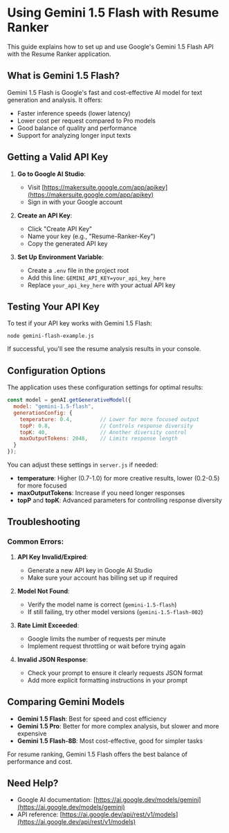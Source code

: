 # Using Gemini 1.5 Flash with Resume Ranker

This guide explains how to set up and use Google's Gemini 1.5 Flash API with the Resume Ranker application.

## What is Gemini 1.5 Flash?

Gemini 1.5 Flash is Google's fast and cost-effective AI model for text generation and analysis. It offers:

- Faster inference speeds (lower latency)
- Lower cost per request compared to Pro models
- Good balance of quality and performance
- Support for analyzing longer input texts

## Getting a Valid API Key

1. **Go to Google AI Studio**:
   - Visit [https://makersuite.google.com/app/apikey](https://makersuite.google.com/app/apikey)
   - Sign in with your Google account

2. **Create an API Key**:
   - Click "Create API Key"
   - Name your key (e.g., "Resume-Ranker-Key") 
   - Copy the generated API key

3. **Set Up Environment Variable**:
   - Create a `.env` file in the project root
   - Add this line: `GEMINI_API_KEY=your_api_key_here`
   - Replace `your_api_key_here` with your actual API key

## Testing Your API Key

To test if your API key works with Gemini 1.5 Flash:

```
node gemini-flash-example.js
```

If successful, you'll see the resume analysis results in your console.

## Configuration Options

The application uses these configuration settings for optimal results:

```javascript
const model = genAI.getGenerativeModel({ 
  model: "gemini-1.5-flash",
  generationConfig: {
    temperature: 0.4,         // Lower for more focused output
    topP: 0.8,                // Controls response diversity
    topK: 40,                 // Another diversity control
    maxOutputTokens: 2048,    // Limits response length
  }
});
```

You can adjust these settings in `server.js` if needed:

- **temperature**: Higher (0.7-1.0) for more creative results, lower (0.2-0.5) for more focused
- **maxOutputTokens**: Increase if you need longer responses
- **topP** and **topK**: Advanced parameters for controlling response diversity

## Troubleshooting

### Common Errors:

1. **API Key Invalid/Expired**:
   - Generate a new API key in Google AI Studio
   - Make sure your account has billing set up if required

2. **Model Not Found**:
   - Verify the model name is correct (`gemini-1.5-flash`)
   - If still failing, try other model versions (`gemini-1.5-flash-002`)

3. **Rate Limit Exceeded**:
   - Google limits the number of requests per minute
   - Implement request throttling or wait before trying again

4. **Invalid JSON Response**:
   - Check your prompt to ensure it clearly requests JSON format
   - Add more explicit formatting instructions in your prompt

## Comparing Gemini Models

- **Gemini 1.5 Flash**: Best for speed and cost efficiency
- **Gemini 1.5 Pro**: Better for more complex analysis, but slower and more expensive
- **Gemini 1.5 Flash-8B**: Most cost-effective, good for simpler tasks

For resume ranking, Gemini 1.5 Flash offers the best balance of performance and cost.

## Need Help?

- Google AI documentation: [https://ai.google.dev/models/gemini](https://ai.google.dev/models/gemini)
- API reference: [https://ai.google.dev/api/rest/v1/models](https://ai.google.dev/api/rest/v1/models) 